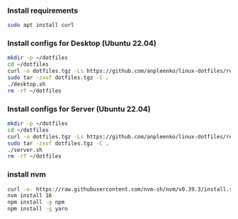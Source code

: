 ### Install requirements

```bash
sudo apt install curl
```

### Install configs for Desktop (Ubuntu 22.04)

```bash
mkdir -p ~/dotfiles
cd ~/dotfiles
curl -o dotfiles.tgz -Ls https://github.com/anpleenko/linux-dotfiles/releases/download/v06-07-2023-16h-25m-35s/dotfiles.tgz
sudo tar -zxvf dotfiles.tgz -C .
./desktop.sh
rm -rf ~/dotfiles
```

### Install configs for Server (Ubuntu 22.04)

```bash
mkdir -p ~/dotfiles
cd ~/dotfiles
curl -o dotfiles.tgz -Ls https://github.com/anpleenko/linux-dotfiles/releases/download/v06-07-2023-16h-25m-35s/dotfiles.tgz
sudo tar -zxvf dotfiles.tgz -C .
./server.sh
rm -rf ~/dotfiles
```

### install nvm

```bash
curl -o- https://raw.githubusercontent.com/nvm-sh/nvm/v0.39.3/install.sh | bash
nvm install 16
npm install -g npm
npm install -g yarn
```
